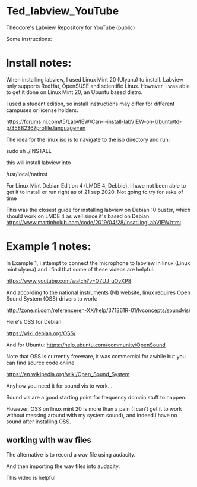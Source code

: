 # Ted_labview_YouTube
Theodore's Labview Repository for YouTube (public)


Some instructions:


<h1> Install notes: </h1>
When installing labview, I used Linux Mint 20 (Ulyana) to install.
Labview only supports RedHat, OpenSUSE and scientific Linux. However, i was able to get it done on Linux Mint 20, an Ubuntu based distro.

I used a student edition, so install instructions may differ for different campuses or license holders.

https://forums.ni.com/t5/LabVIEW/Can-i-install-labVIEW-on-Ubuntu/td-p/3588236?profile.language=en

The idea for the linux iso is to navigate to the iso directory and run:

sudo sh ./INSTALL

this will install labview into 

/usr/local/natinst

For Linux Mint Debian Edition 4 (LMDE 4, Debbie), i have not been able to get it to install or run right as of 21 sep 2020.
Not going to try for sake of time

This was the closest guide for installing labview on Debian 10 buster, which should work on LMDE 4 as well since it's based on Debian.
https://www.martinholub.com/code/2019/04/28/InsatllingLabVIEW.html


<h1> Example 1 notes: </h1>

In Example 1, i attempt to connect the microphone to labview in linux (Linux mint ulyana) and i find that some of these videos are helpful:

https://www.youtube.com/watch?v=Q7UJ_uOvXP8

And according to the national instruments (NI) website, linux requires Open Sound System (OSS) drivers to work:

http://zone.ni.com/reference/en-XX/help/371361R-01/lvconcepts/soundvis/

Here's OSS for Debian:

https://wiki.debian.org/OSS/


And for Ubuntu:
https://help.ubuntu.com/community/OpenSound

Note that OSS is currently freeware, it was commercial for awhile but you can find source code online.

https://en.wikipedia.org/wiki/Open_Sound_System

Anyhow you need it for sound vis to work...

Sound vis are a good starting point for frequency domain stuff to happen.

However, OSS on linux mint 20 is more than a pain (I can't get it to work without messing around with my system sound), and indeed i have no sound after installing OSS.

<h2> working with wav files </h2>

The alternative is to record a wav file using audacity.

And then importing the wav files into audacity.

This video is helpful


